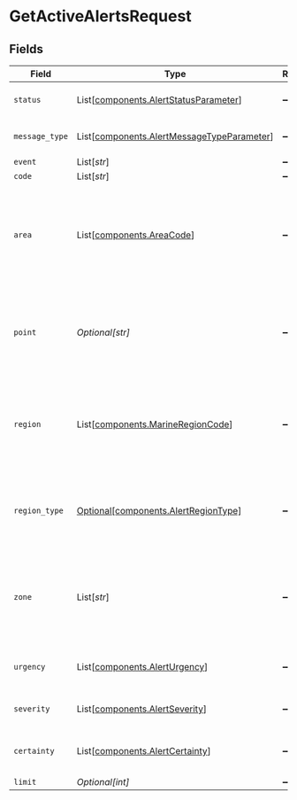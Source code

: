 # GetActiveAlertsRequest


## Fields

| Field                                                                                                                                   | Type                                                                                                                                    | Required                                                                                                                                | Description                                                                                                                             |
| --------------------------------------------------------------------------------------------------------------------------------------- | --------------------------------------------------------------------------------------------------------------------------------------- | --------------------------------------------------------------------------------------------------------------------------------------- | --------------------------------------------------------------------------------------------------------------------------------------- |
| `status`                                                                                                                                | List[[components.AlertStatusParameter](../../models/components/alertstatusparameter.md)]                                                | :heavy_minus_sign:                                                                                                                      | Status (actual, exercise, system, test, draft)                                                                                          |
| `message_type`                                                                                                                          | List[[components.AlertMessageTypeParameter](../../models/components/alertmessagetypeparameter.md)]                                      | :heavy_minus_sign:                                                                                                                      | Message type (alert, update, cancel)                                                                                                    |
| `event`                                                                                                                                 | List[*str*]                                                                                                                             | :heavy_minus_sign:                                                                                                                      | Event name                                                                                                                              |
| `code`                                                                                                                                  | List[*str*]                                                                                                                             | :heavy_minus_sign:                                                                                                                      | Event code                                                                                                                              |
| `area`                                                                                                                                  | List[[components.AreaCode](../../models/components/areacode.md)]                                                                        | :heavy_minus_sign:                                                                                                                      | State/territory code or marine area code This parameter is incompatible with the following parameters: point, region, region_type, zone |
| `point`                                                                                                                                 | *Optional[str]*                                                                                                                         | :heavy_minus_sign:                                                                                                                      | Point (latitude,longitude) This parameter is incompatible with the following parameters: area, region, region_type, zone                |
| `region`                                                                                                                                | List[[components.MarineRegionCode](../../models/components/marineregioncode.md)]                                                        | :heavy_minus_sign:                                                                                                                      | Marine region code This parameter is incompatible with the following parameters: area, point, region_type, zone                         |
| `region_type`                                                                                                                           | [Optional[components.AlertRegionType]](../../models/components/alertregiontype.md)                                                      | :heavy_minus_sign:                                                                                                                      | Region type (land or marine) This parameter is incompatible with the following parameters: area, point, region, zone                    |
| `zone`                                                                                                                                  | List[*str*]                                                                                                                             | :heavy_minus_sign:                                                                                                                      | Zone ID (forecast or county) This parameter is incompatible with the following parameters: area, point, region, region_type             |
| `urgency`                                                                                                                               | List[[components.AlertUrgency](../../models/components/alerturgency.md)]                                                                | :heavy_minus_sign:                                                                                                                      | Urgency (immediate, expected, future, past, unknown)                                                                                    |
| `severity`                                                                                                                              | List[[components.AlertSeverity](../../models/components/alertseverity.md)]                                                              | :heavy_minus_sign:                                                                                                                      | Severity (extreme, severe, moderate, minor, unknown)                                                                                    |
| `certainty`                                                                                                                             | List[[components.AlertCertainty](../../models/components/alertcertainty.md)]                                                            | :heavy_minus_sign:                                                                                                                      | Certainty (observed, likely, possible, unlikely, unknown)                                                                               |
| `limit`                                                                                                                                 | *Optional[int]*                                                                                                                         | :heavy_minus_sign:                                                                                                                      | Limit                                                                                                                                   |
